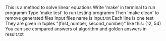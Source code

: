 This is a method to solve linear equations
Write 'make' in terminal to run programm
Type 'make test' to run testing programm
Then 'make clean' to remove generated files
Input files name is input.txt 
Each line is one test 
They are given in tuples "(first_number, second_number)"
like this:
(12, 54)
You can see compared answers of algorithm and golden answers in result.txt
